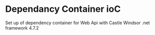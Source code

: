 # Dependancy Container ioC 
Set up of dependency container for Web Api with Castle Windsor .net framework 4.7.2 
